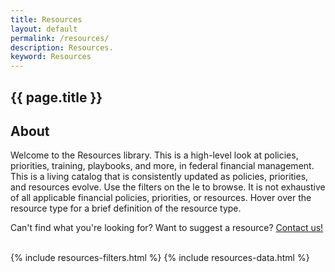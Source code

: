 ```yaml
---
title: Resources
layout: default
permalink: /resources/
description: Resources.
keyword: Resources
---
```


<section class="usa-hero grid-container about-the-council margin-bottom-5">
    <div class="grid-row grid-gap padding-top-6 padding-bottom-5">
        <div class="grid-col-10 grid-offset-1">
            <div class="priority-tag-line">
                <h1 class="margin-0 font-ui-2xl">{{ page.title }}</h1>
            </div>
        </div>
    </div>
</section>

<section class="usa-graphic-list">
    <div class="grid-container">
        <h2 class="margin-bottom-0 green-color">About</h2>
        <div class="usa-graphic-list__row grid-row grid-gap margin-0">
            <p class="font-sans-sm padding-top-1 margin-0">Welcome to the Resources library. This is a high-level look at policies, priorities, training, playbooks, and more, in federal financial
            management. This is a living catalog that is consistently updated as policies, priorities, and resources evolve. Use the filters on the le to browse. It is not exhaustive of all applicable financial policies, priorities, or resources. Hover over the resource type for a brief definition of the
                resource type.</p>
            <p class="font-sans-sm padding-top-1 margin-0">Can't find what you're looking for? Want to suggest a resource? <a href="mailto:CFOC.support@gsa.gov">Contact us!</a></p>
            <br>
        </div>
    </div>
</section>
<section class="usa-graphic-list margin-bottom-4 margin-top-4">
    <div class="grid-container">
        <div class="usa-graphic-list__row grid-row grid-gap">
            {% include resources-filters.html %}
            {% include resources-data.html %}
        </div>
    </div>
</section>